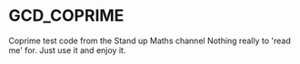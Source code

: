 # GCD_COPRIME
Coprime test code from the Stand up Maths channel
Nothing really to 'read me' for. Just use it and enjoy it.

